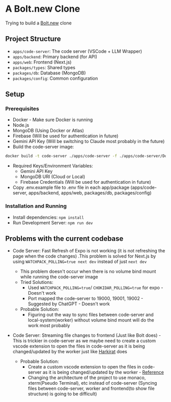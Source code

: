 # A Bolt.new Clone

Trying to build a [Bolt.new](https://bolt.new/) clone

## Project Structure

- `apps/code-server`: The code server (VSCode + LLM Wrapper)
- `apps/backend`: Primary backend (for API)
- `apps/web`: Frontend (Next.js)
- `packages/types`: Shared types
- `packages/db`: Database (MongoDB)
- `packages/config`: Common configuration

## Setup

### Prerequisites
- Docker - Make sure Docker is running
- Node.js
- MongoDB (Using Docker or Atlas)
- Firebase (Will be used for authentication in future)
- Gemini API Key (Will be switching to Claude most probably in the future)
- Build the code-server image:
 ``` sh
 docker build -t code-server ./apps/code-server -f ./apps/code-server/Dockerfile.code-server
 ```
- Required Keys/Environment Variables:
  - Gemini API Key
  - MongoDB URI (Cloud or Local)
  - Firebase Credentials (Will be used for authentication in future)
- Copy .env.example file to .env file in each app/package (apps/code-server, apps/backend, apps/web, packages/db, packages/config)

### Installation and Running
- Install dependencies: `npm install`
- Run Development Server: `npm run dev`

## Problems with the current codebase

- Code Server: Fast Refresh of Expo is not working (it is not refreshing the page when the code changes) .This problem is solved for Next.js by using `WATCHPACK_POLLING=true next dev` instead of just `next dev`
  - This problem doesn't occur when there is no volume bind mount while running the code-server image
  - Tried Solutions:
    - Used `WATCHPACK_POLLING=true`/ `CHOKIDAR_POLLING=true` for expo - Doesn't work
    - Port mapped the code-server to 19000, 19001, 19002 - Suggested by ChatGPT - Doesn't work
   - Probable Solution: 
     - Figuring out the way to sync files between code-server and local-system(worker) without volume bind mount will do the work most probably

- Code Server: Streaming file changes to frontend (Just like Bolt does) - This is trickier in code-server as we maybe need to create a custom vscode extension to open the files in code-server as it is being changed/updated by the worker just like [Harkirat](https://www.youtube.com/watch?v=4JdUPCT37fI) does
  - Probable Solution: 
    - Create a custom vscode extension to open the files in code-server as it is being changed/updated by the worker - [Reference](https://youtu.be/4JdUPCT37fI?t=7389)
    - Changing the architecture of the project to use monaco, xterm(Pseudo Terminal), etc instead of code-server (Syncing files between code-server, worker and frontend(to show file structure) is going to be difficult)
